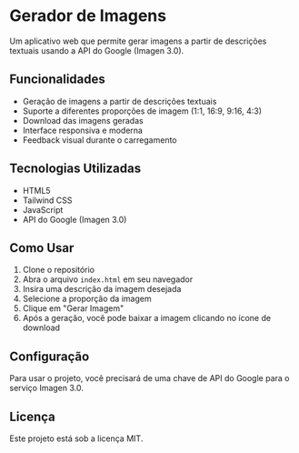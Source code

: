 # Gerador de Imagens

Um aplicativo web que permite gerar imagens a partir de descrições textuais usando a API do Google (Imagen 3.0).

## Funcionalidades

- Geração de imagens a partir de descrições textuais
- Suporte a diferentes proporções de imagem (1:1, 16:9, 9:16, 4:3)
- Download das imagens geradas
- Interface responsiva e moderna
- Feedback visual durante o carregamento

## Tecnologias Utilizadas

- HTML5
- Tailwind CSS
- JavaScript
- API do Google (Imagen 3.0)

## Como Usar

1. Clone o repositório
2. Abra o arquivo `index.html` em seu navegador
3. Insira uma descrição da imagem desejada
4. Selecione a proporção da imagem
5. Clique em "Gerar Imagem"
6. Após a geração, você pode baixar a imagem clicando no ícone de download

## Configuração

Para usar o projeto, você precisará de uma chave de API do Google para o serviço Imagen 3.0.

## Licença

Este projeto está sob a licença MIT. 